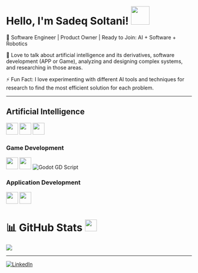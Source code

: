 # Hello, I'm Sadeq Soltani! <img src="https://raw.githubusercontent.com/MartinHeinz/MartinHeinz/master/wave.gif" height="50px">

🔭 Software Engineer | Product Owner | Ready to Join: AI + Software + Robotics

💬 Love to talk about artificial intelligence and its derivatives, software development (APP or Game), analyzing and designing complex systems, and researching in those areas.

⚡ Fun Fact: I love experimenting with different AI tools and techniques for research to find the most efficient solution for each problem.

---

## Artificial Intelligence
<img width="32px" src="https://raw.githubusercontent.com/rahulbanerjee26/githubAboutMeGenerator/main/icons/python.svg"> </a>
<img width="32px" src="https://raw.githubusercontent.com/rahulbanerjee26/githubAboutMeGenerator/main/icons/pytorch.svg"> </a>
<img width="32px" src="https://raw.githubusercontent.com/rahulbanerjee26/githubAboutMeGenerator/main/icons/tensorflow.svg"> </a>

### Game Development
<img width="32px" src="https://raw.githubusercontent.com/rahulbanerjee26/githubAboutMeGenerator/main/icons/unity.svg"> </a>
<img width="32px" src="https://raw.githubusercontent.com/rahulbanerjee26/githubAboutMeGenerator/main/icons/csharp.svg"> </a>
![Godot GD Script](https://img.shields.io/badge/Godot-GDScript-FF3300?style=for-the-badge&logo=Xilinx-VHDL&logoColor=white)

### Application Development
<img width="32px" src="https://raw.githubusercontent.com/rahulbanerjee26/githubAboutMeGenerator/main/icons/flutter.svg"> </a>
<img width="32px" src="https://raw.githubusercontent.com/rahulbanerjee26/githubAboutMeGenerator/main/icons/dart.svg"> </a>


# 📊 GitHub Stats <img src="https://media1.giphy.com/media/du3J3cXyzhj75IOgvA/giphy.gif?cid=ecf05e47x2g034i9pzwtzzsd3xgg2w9nr94t4tflbbgo3008&rid=giphy.gif" height="32px">


![](https://github-readme-stats.vercel.app/api/top-langs/?username=Sadeqsoli&theme=radical&hide_border=false&include_all_commits=true&count_private=true&layout=compact)

---

[![LinkedIn](https://img.shields.io/badge/LinkedIn-%230077B5.svg?logo=linkedin&logoColor=white)](https://linkedin.com/in/sadeqsoltani)
